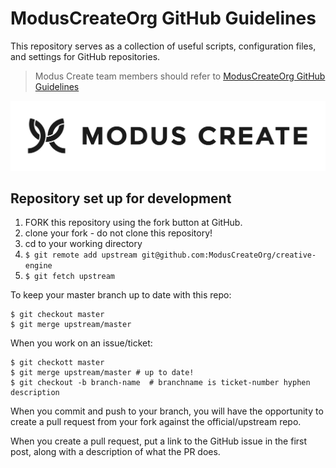 # ModusCreateOrg GitHub Guidelines
This repository serves as a collection of useful scripts, configuration files, and settings for GitHub repositories.

> Modus Create team members should refer to [ModusCreateOrg GitHub Guidelines](https://docs.google.com/document/d/1eBFta4gP3-eZ4Gcpx0ww9SHAH6GrOoPSLmTFZ7R8foo/edit#heading=h.sjyqpqnsjmjl)

[![Modus Create](./images/modus.logo.svg)](https://moduscreate.com)

## Repository set up for development

1) FORK this repository using the fork button at GitHub.
2) clone your fork - do not clone this repository!
3) cd to your working directory
4) ```$ git remote add upstream git@github.com:ModusCreateOrg/creative-engine```
5) ```$ git fetch upstream```

To keep your master branch up to date with this repo:
```
$ git checkout master
$ git merge upstream/master
```

When you work on an issue/ticket:
```
$ git checkott master
$ git merge upstream/master # up to date!
$ git checkout -b branch-name  # branchname is ticket-number hyphen description
```

When you commit and push to your branch, you will have the opportunity to create a pull 
request from your fork against the official/upstream repo.  

When you create a pull request, put a link to the GitHub issue in the first post, along 
with a description of what the PR does.

